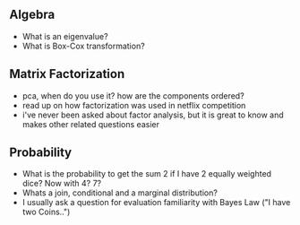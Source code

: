 
## Algebra
- What is an eigenvalue? 
- What is Box-Cox transformation? 

## Matrix Factorization 
- pca, when do you use it? how are the components ordered?
- read up on how factorization was used in netflix competition
- i've never been asked about factor analysis, but it is great to know and makes other related questions easier

## Probability

*  What is the probability to get the sum 2 if I have 2 equally weighted dice? Now with 4? 7?
*  Whats a join, conditional and a marginal distribution?
*  I usually ask a question for evaluation familiarity with Bayes Law ("I have two Coins..")